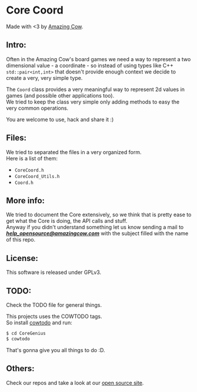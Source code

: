 Core Coord 
====
Made with <3 by [Amazing Cow](http://www.amazingcow.com).

<!-- ####################################################################### -->
<!-- ####################################################################### -->

## Intro:

Often in the Amazing Cow's board games we need a way to represent a 
two dimensional value - a coordinate - so instead of using types like C++ 
```std::pair<int,int>``` that doesn't provide enough context we decide to 
create a very, very simple type.

The ```Coord``` class provides a very meaningful way to represent 2d values in 
games (and possible other applications too).    
We tried to keep the class very simple only adding methods to easy the very 
common operations.

You are welcome to use, hack and share it :)



<!-- ####################################################################### -->
<!-- ####################################################################### -->

## Files:

We tried to separated the files in a very organized form.   
Here is a list of them:

* ```CoreCoord.h```
* ```CoreCoord_Utils.h```
* ```Coord.h```



<!-- ####################################################################### -->
<!-- ####################################################################### -->

## More info:

We tried to document the Core extensively, so we think that is pretty ease to 
get what the Core is doing, the API calls and stuff.   
Anyway if you didn't understand something let us know sending a mail to 
***help_opensource@amazingcow.com***  with the subject filled with the
name of this repo.



<!-- ####################################################################### -->
<!-- ####################################################################### -->

## License:

This software is released under GPLv3.



<!-- ####################################################################### -->
<!-- ####################################################################### -->

## TODO:

Check the TODO file for general things.

This projects uses the COWTODO tags.   
So install [cowtodo](http://www.github.com/AmazingCow-Tools/COWTODO.html) and run:

``` bash
$ cd CoreGenius
$ cowtodo 
```

That's gonna give you all things to do :D.



<!-- ####################################################################### -->
<!-- ####################################################################### -->

## Others:

Check our repos and take a look at our [open source site](http://opensource.amazingcow.com).
